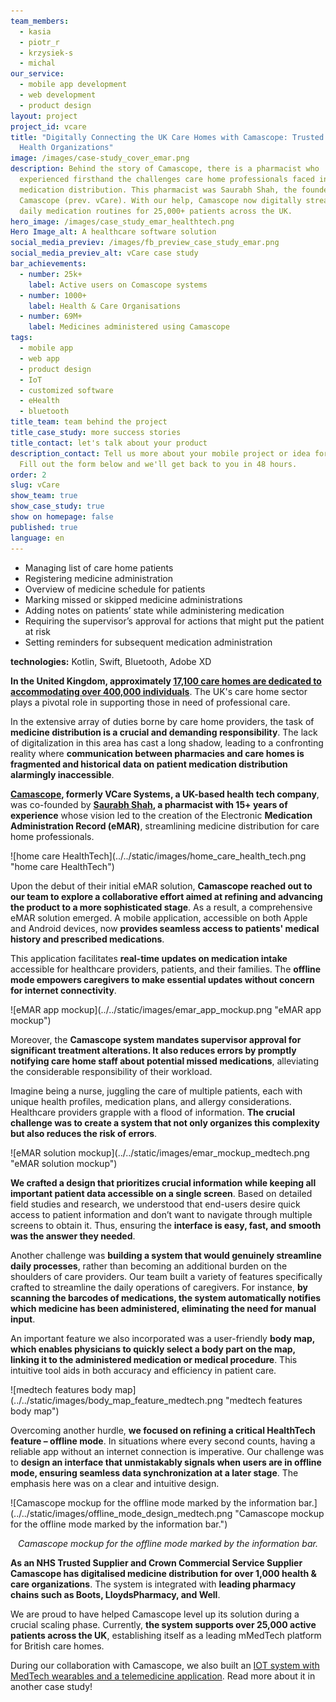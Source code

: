 ```yaml
---
team_members:
  - kasia
  - piotr_r
  - krzysiek-s
  - michal
our_service:
  - mobile app development
  - web development
  - product design
layout: project
project_id: vcare
title: "Digitally Connecting the UK Care Homes with Camascope: Trusted by 1000+
  Health Organizations"
image: /images/case-study_cover_emar.png
description: Behind the story of Camascope, there is a pharmacist who
  experienced firsthand the challenges care home professionals faced in
  medication distribution. This pharmacist was Saurabh Shah, the founder of
  Camascope (prev. vCare). With our help, Camascope now digitally streamlines
  daily medication routines for 25,000+ patients across the UK.
hero_image: /images/case_study_emar_healthtech.png
Hero Image_alt: A healthcare software solution
social_media_previev: /images/fb_preview_case_study_emar.png
social_media_previev_alt: vCare case study
bar_achievements:
  - number: 25k+
    label: Active users on Comascope systems
  - number: 1000+
    label: Health & Care Organisations
  - number: 69M+
    label: Medicines administered using Camascope
tags:
  - mobile app
  - web app
  - product design
  - IoT
  - customized software
  - eHealth
  - bluetooth
title_team: team behind the project
title_case_study: more success stories
title_contact: let's talk about your product
description_contact: Tell us more about your mobile project or idea for an app.
  Fill out the form below and we'll get back to you in 48 hours.
order: 2
slug: vCare
show_team: true
show_case_study: true
show on homepage: false
published: true
language: en
---
```

<TitleWithIcon sectionTitle="main features developed by Bright Inventions" titleIcon="/images/main_features_icon.png" titleIconAlt="features" />

* Managing list of care home patients 
* Registering medicine administration
* Overview of medicine schedule for patients
* Marking missed or skipped medicine administrations
* Adding notes on patients’ state while administering medication
* Requiring the supervisor’s approval for actions that might put the patient at risk
* Setting reminders for subsequent medication administration

<TitleWithIcon sectionTitle="technologies" titleIcon="/images/skills.svg" titleIconAlt="stack" />

<Gallery images='[{"src":"/images/kotlin.png","alt":"Kotlin"},{"src":"/images/swift.png","alt":"Swift"},{"src":"/images/adobexdstack_logo.png","alt":"Adobe XD"},{"src":"/images/bluetooth_stack_logo.svg","alt":"Bluetooth"}]' />

**technologies:** Kotlin, Swift, Bluetooth, Adobe XD

<TitleWithIcon sectionTitle="problem: patients put at risk due to inefficient medicine distribution" titleIcon="/images/three_flags.svg" titleIconAlt="problem" />

**In the United Kingdom, approximately [17,100 care homes are dedicated to accommodating over 400,000 individuals](https://www.braemarfinance.co.uk/s/insights/blog/facts-figures-uk-care-home-sector-MCXEQ2ZU7QKVFOBOP272VSXJDDWQ#:~:text=The%20care%20home%20sector%20in,after%20more%20than%20400%2C000%20people.)**. The UK's care home sector plays a pivotal role in supporting those in need of professional care.

In the extensive array of duties borne by care home providers, the task of **medicine distribution is a crucial and demanding responsibility**. The lack of digitalization in this area has cast a long shadow, leading to a confronting reality where **communication between pharmacies and care homes is fragmented and historical data on patient medication distribution alarmingly inaccessible**. 

<TitleWithIcon sectionTitle="solution: a system that helps control medicine distribution" titleIcon="/images/goal_title_section.png" titleIconAlt="solution" />

**[Camascope](https://www.camascope.com/), formerly VCare Systems, a UK-based health tech company**, was co-founded by **[Saurabh Shah](https://blog.camascope.com/resources/post/the-camascope-story), a pharmacist with 15+ years of experience** whose vision led to the creation of the Electronic **Medication Administration Record (eMAR)**, streamlining medicine distribution for care home professionals.

<div className="image">![home care HealthTech](../../static/images/home_care_health_tech.png "home care HealthTech")</div>

Upon the debut of their initial eMAR solution, **Camascope reached out to our team to explore a collaborative effort aimed at refining and advancing the product to a more sophisticated stage**. As a result, a comprehensive eMAR solution emerged. A mobile application, accessible on both Apple and Android devices, now **provides seamless access to patients' medical history and prescribed medications**.

This application facilitates **real-time updates on medication intake** accessible for healthcare providers, patients, and their families. The **offline mode empowers caregivers to make essential updates without concern for internet connectivity**.

<div className="image">![eMAR app mockup](../../static/images/emar_app_mockup.png "eMAR app mockup")</div>

Moreover, the **Camascope system mandates supervisor approval for significant treatment alterations. It also reduces errors by promptly notifying care home staff about potential missed medications**, alleviating the considerable responsibility of their workload.

<TitleWithIcon sectionTitle="challenge: making a data-heavy and multifunctional system an intuitive one" titleIcon="/images/gearwheel.svg" titleIconAlt="challenge" />

Imagine being a nurse, juggling the care of multiple patients, each with unique health profiles, medication plans, and allergy considerations. Healthcare providers grapple with a flood of information. **The crucial challenge was to create a system that not only organizes this complexity but also reduces the risk of errors**.

<div className="image">![eMAR solution mockup](../../static/images/emar_mockup_medtech.png "eMAR solution mockup")</div>

**We crafted a design that prioritizes crucial information while keeping all important patient data accessible on a single screen**. Based on detailed field studies and research, we understood that end-users desire quick access to patient information and don’t want to navigate through multiple screens to obtain it. Thus, ensuring the **interface is easy, fast, and smooth was the answer they needed**.

Another challenge was **building a system that would genuinely streamline daily processes**, rather than becoming an additional burden on the shoulders of care providers. Our team built a variety of features specifically crafted to streamline the daily operations of caregivers. For instance, **by scanning the barcodes of medications, the system automatically notifies which medicine has been administered, eliminating the need for manual input**. 

An important feature we also incorporated was a user-friendly **body map, which enables physicians to quickly select a body part on the map, linking it to the administered medication or medical procedure**. This intuitive tool aids in both accuracy and efficiency in patient care.

<div className="image">![medtech features body map](../../static/images/body_map_feature_medtech.png "medtech features body map")</div>

Overcoming another hurdle, **we focused on refining a critical HealthTech feature – offline mode**. In situations where every second counts, having a reliable app without an internet connection is imperative. Our challenge was to **design an interface that unmistakably signals when users are in offline mode, ensuring seamless data synchronization at a later stage**. The emphasis here was on a clear and intuitive design.

<div className="image">![Camascope mockup for the offline mode marked by the information bar.](../../static/images/offline_mode_design_medtech.png "Camascope mockup for the offline mode marked by the information bar.")</div>

*<center>Camascope mockup for the offline mode marked by the information bar.</center>*

<TitleWithIcon sectionTitle="result: successful scaling with over 1,000 health &amp; care organization customers" titleIcon="/images/results_icon_title_small.png" titleIconAlt="result" />

**As an NHS Trusted Supplier and Crown Commercial Service Supplier Camascope has digitalised medicine distribution for over 1,000 health & care organizations**. The system is integrated with **leading pharmacy chains such as Boots, LloydsPharmacy, and Well**.

We are proud to have helped Camascope level up its solution during a crucial scaling phase. Currently, **the system supports over 25,000 active patients across the UK**, establishing itself as a leading mMedTech platform for British care homes.

During our collaboration with Camascope, we also built an [IOT system with MedTech wearables and a telemedicine application](/projects/remote-patient-monitoring/). Read more about it in another case study!